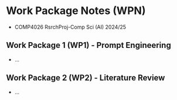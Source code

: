 # Work Package Notes (WPN)
<ul>
  <li>COMP4026 RsrchProj-Comp Sci (AI)  2024/25</li>
</ul>

## Work Package 1 (WP1) - Prompt Engineering
<ul>
  <li>...</li>
</ul>

## Work Package 2 (WP2) - Literature Review
<ul>
  <li>...</li>
</ul>

